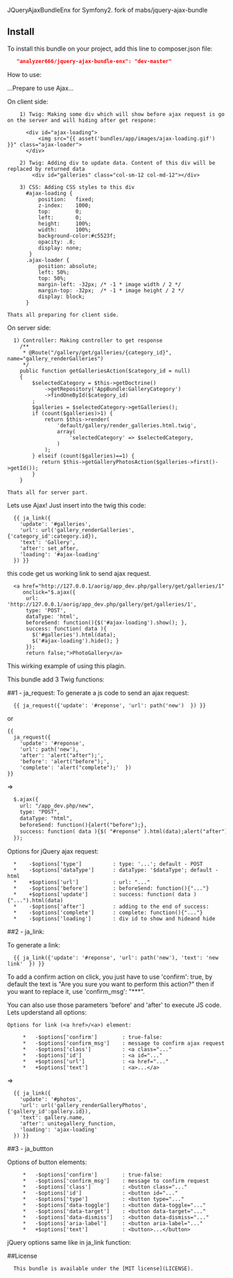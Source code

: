 JQueryAjaxBundleEnx for Symfony2.
fork of mabs/jquery-ajax-bundle

## Install
To install this bundle on your project, add this line to composer.json file:

```json
   "analyzer666/jquery-ajax-bundle-enx": "dev-master"
```
How to use:

  ...Prepare to use Ajax...

  On client side:
```
    1) Twig: Making some div which will show before ajax request is go on the server and will hiding after get respone:

      <div id="ajax-loading">
          <img src="{{ asset('bundles/app/images/ajax-loading.gif') }}" class="ajax-loader">
      </div>
```
```
    2) Twig: Adding div to update data. Content of this div will be replaced by returned data
        <div id="galleries" class="col-sm-12 col-md-12"></div>    
```
```
    3) CSS: Adding CSS styles to this div
      #ajax-loading {  
          position:   fixed;
          z-index:    1000;
          top:        0;
          left:       0;
          height:     100%;
          width:      100%;
          background-color:#c5523f;
          opacity: .8;
          display: none;
       }
      .ajax-loader {
          position: absolute;
          left: 50%;
          top: 50%;
          margin-left: -32px; /* -1 * image width / 2 */
          margin-top: -32px;  /* -1 * image height / 2 */
          display: block;     
      }
```
    Thats all preparing for client side.

  On server side:

``` 
  1) Controller: Making controller to get response
    /**
     * @Route("/gallery/get/galleries/{category_id}", name="gallery_renderGalleries")
     */
    public function getGalleriesAction($category_id = null)
    {
        $selectedCategory = $this->getDoctrine()
            ->getRepository('AppBundle:GalleryCategory')
            ->findOneById($category_id)
        ;
        $galleries = $selectedCategory->getGalleries();
        if (count($galleries)>1) {
            return $this->render(
                'default/gallery/render_galleries.html.twig', 
                array(
                    'selectedCategory' => $selectedCategory,
                )
            );
        } elseif (count($galleries)==1) {
           return $this->getGalleryPhotosAction($galleries->first()->getId());
        }
    }
```
    Thats all for server part.

  Lets use Ajax! Just insert into the twig this code:
```
  {{ ja_link({
    'update': '#galleries', 
    'url': url('gallery_renderGalleries', {'category_id':category.id}), 
    'text': 'Gallery',
    'after': set_after,
    'loading': '#ajax-loading'
  }) }}
```
  this code get us working link to send ajax request. 
```
  <a href="http://127.0.0.1/aorig/app_dev.php/gallery/get/galleries/1"
     onclick="$.ajax({
      url: 'http://127.0.0.1/aorig/app_dev.php/gallery/get/galleries/1',
      type: 'POST',
      dataType: 'html',
      beforeSend: function(){$('#ajax-loading').show(); },
      success: function( data ){ 
        $('#galleries').html(data); 
        $('#ajax-loading').hide(); }
      });
      return false;">PhotoGallery</a>
```
This wirking example of using this plagin.

This bundle add 3 Twig functions:

##1 - ja_request:
  To generate a js code to send an ajax request:
  
```twig
  {{ ja_request({'update': '#reponse', 'url': path('new')  }) }}
```
  or
```twig
{{
  ja_request({
    'update': '#reponse', 
    'url': path('new'), 
    'after': 'alert("after");', 
    'before': 'alert("before");', 
    'complete': 'alert("complete");'  }) 
}}
```
  =>
```html
  $.ajax({ 
    url: "/app_dev.php/new", 
    type: "POST", 
    dataType: "html",
    beforeSend: function(){alert("before");},
    success: function( data ){$( "#reponse" ).html(data);alert("after");}
  });
```
  Options for jQuery ajax request:
```
  *    -$options['type']          : type: '...'; default - POST
  *    -$options['dataType']      : dataType: '$dataType'; default - html 
  *    +$options['url']           : url: "..."
  *    -$options['before']        : beforeSend: function(){"..."}
  *    +$options['update']        : success: function( data ){"...").html(data)
  *    -$options['after']         : adding to the end of success:
  *    -$options['complete']      : complete: function(){"..."}
  *    -$options['loading']       : div id to show and hideand hide
```

##2 - ja_link:

  To generate a link:
  
```twig  
  {{ ja_link({'update': '#reponse', 'url': path('new'), 'text': 'new link'  }) }}
```
  To add a confirm action on click, you just have to use 'confirm': true, by default the text is "Are you sure you want to perform this action?"
  then if you want to replace it, use 'confirm_msg': "***".

  You can also use those parameters 'before' and 'after' to execute JS code.
  Lets upderstand all options:

    Options for link (<a href>/<a>) element:
```
     *   -$options['confirm']        : true-false:
     *   -$options['confirm_msg']    : message to confirm ajax request
     *   -$options['class']          : <a class="..."
     *   -$options['id']             : <a id="..."
     *   +$options['url']            : <a href="..."
     *   +$options['text']           : <a>...</a>
```
=>
```
  {{ ja_link({
    'update': '#photos', 
    'url': url('gallery_renderGalleryPhotos', {'gallery_id':gallery.id}), 
    'text': gallery.name,
    'after': unitegallery_function,
    'loading': 'ajax-loading'
  }) }}
```

##3 - ja_buttton

  Options of button elements:
```
     *   -$options['confirm']        : true-false:
     *   -$options['confirm_msg']    : message to confirm request
     *   -$options['class']          : <button class="..."
     *   -$options['id']             : <button id="..."
     *   -$options['type']           : <button type="..."
     *   -$options['data-toggle']    : <button data-toggle="..."
     *   -$options['data-target']    : <button data-target="..."
     *   -$options['data-dismiss']   : <button data-dismiss="..."
     *   -$options['aria-label']     : <button aria-label="..."
     *   +$options['text']           : <button>...</button>
```
  jQuery options same like in ja_link function:

##License
```
  This bundle is available under the [MIT license](LICENSE).
```
 

